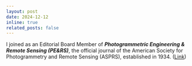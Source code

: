 ```yaml
---
layout: post
date: 2024-12-12
inline: true
related_posts: false
---
```


I joined as an Editorial Board Member of ***Photogrammetric Engineering & Remote Sensing (PE&RS)***, the official journal of the American Society for Photogrammetry and Remote Sensing (ASPRS), established in 1934. ([Link](https://my.asprs.org/PERS/))<br>
